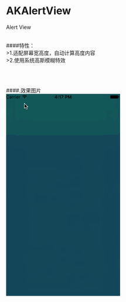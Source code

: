 # AKAlertView
Alert View

<br />
####特性：<br />
>1.适配屏幕宽高度，自动计算高度内容<br />
>2.使用系统高斯模糊特效

<br /><br />

####.效果图片<br />
![image](./AKAlertDemo.gif)<br /><br />
